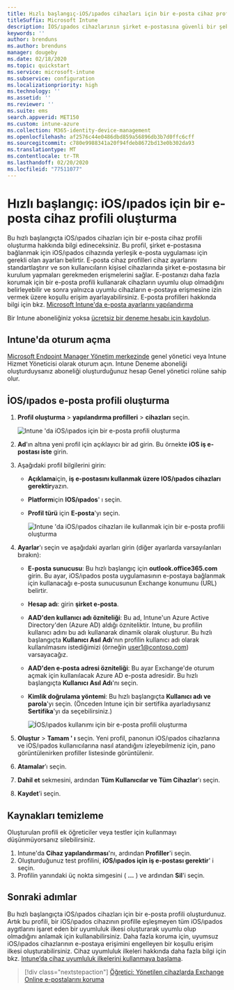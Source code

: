 ```yaml
---
title: Hızlı başlangıç-iOS/ıpados cihazları için bir e-posta cihaz profili oluşturma
titleSuffix: Microsoft Intune
description: İOS/ıpados cihazlarının şirket e-postasına güvenli bir şekilde bağlanabilmesi için bir e-posta cihaz profili oluşturmak üzere Microsoft Intune nasıl kullanacağınızı öğrenin.
keywords: ''
author: brenduns
ms.author: brenduns
manager: dougeby
ms.date: 02/18/2020
ms.topic: quickstart
ms.service: microsoft-intune
ms.subservice: configuration
ms.localizationpriority: high
ms.technology: ''
ms.assetid: ''
ms.reviewer: ''
ms.suite: ems
search.appverid: MET150
ms.custom: intune-azure
ms.collection: M365-identity-device-management
ms.openlocfilehash: af2576c44e0486dbd859a56896db3b7d0ffc6cff
ms.sourcegitcommit: c780e9988341a20f94fdeb8672bd13e0b302da93
ms.translationtype: MT
ms.contentlocale: tr-TR
ms.lasthandoff: 02/20/2020
ms.locfileid: "77511077"
---
```

# <a name="quickstart-create-an-email-device-profile-for-iosipados"></a>Hızlı başlangıç: iOS/ıpados için bir e-posta cihaz profili oluşturma

Bu hızlı başlangıçta iOS/ıpados cihazları için bir e-posta cihaz profili oluşturma hakkında bilgi edineceksiniz. Bu profil, şirket e-postasına bağlanmak için iOS/ıpados cihazında yerleşik e-posta uygulaması için gerekli olan ayarları belirtir. E-posta cihaz profilleri cihaz ayarlarını standartlaştırır ve son kullanıcıların kişisel cihazlarında şirket e-postasına bir kurulum yapmaları gerekmeden erişmelerini sağlar. E-postanızı daha fazla korumak için bir e-posta profili kullanarak cihazların uyumlu olup olmadığını belirleyebilir ve sonra yalnızca uyumlu cihazların e-postaya erişmesine izin vermek üzere koşullu erişim ayarlayabilirsiniz. E-posta profilleri hakkında bilgi için bkz. [Microsoft Intune'da e-posta ayarlarını yapılandırma](email-settings-configure.md)

Bir Intune aboneliğiniz yoksa [ücretsiz bir deneme hesabı için kaydolun](../fundamentals/free-trial-sign-up.md).

## <a name="sign-in-to-intune"></a>Intune'da oturum açma

[Microsoft Endpoint Manager Yönetim merkezinde](https://go.microsoft.com/fwlink/?linkid=2109431) genel yönetici veya Intune Hizmet Yöneticisi olarak oturum açın. Intune Deneme aboneliği oluşturduysanız aboneliği oluşturduğunuz hesap Genel yönetici rolüne sahip olur.

## <a name="create-an-iosipados-email-profile"></a>İOS/ıpados e-posta profili oluşturma

1. **Profil oluşturma** > **yapılandırma profilleri** > **cihazları** seçin.

   ![Intune 'da iOS/ıpados için bir e-posta profili oluşturma](./media/quickstart-email-profile/ios-create-profile.png)

2. **Ad**'ın altına yeni profil için açıklayıcı bir ad girin. Bu örnekte **iOS iş e-postası iste** girin.
3. Aşağıdaki profil bilgilerini girin:
    - **Açıklama**için, **iş e-postasını kullanmak üzere IOS/ıpados cihazları gerektir**yazın.
    - **Platform**için **IOS/ıpados**' ı seçin.
    - **Profil türü** için **E-posta**'yı seçin.

        ![Intune 'da iOS/ıpados cihazları ile kullanmak için bir e-posta profili oluşturma](./media/quickstart-email-profile/ios-email-profile-name.png)

4. **Ayarlar**'ı seçin ve aşağıdaki ayarları girin (diğer ayarlarda varsayılanları bırakın):
   - **E-posta sunucusu**: Bu hızlı başlangıç için **outlook.office365.com** girin. Bu ayar, iOS/ıpados posta uygulamasının e-postaya bağlanmak için kullanacağı e-posta sunucusunun Exchange konumunu (URL) belirtir.
   - **Hesap adı**: girin **şirket e-posta**.
   - **AAD'den kullanıcı adı özniteliği**: Bu ad, Intune'un Azure Active Directory'den (Azure AD) aldığı özniteliktir. Intune, bu profilin kullanıcı adını bu adı kullanarak dinamik olarak oluşturur. Bu hızlı başlangıçta **Kullanıcı Asıl Adı**'nın profilin kullanıcı adı olarak kullanılmasını istediğimizi (örneğin user1@contoso.com) varsayacağız.
   - **AAD'den e-posta adresi özniteliği**: Bu ayar Exchange'de oturum açmak için kullanılacak Azure AD e-posta adresidir. Bu hızlı başlangıçta **Kullanıcı Asıl Adı**'nı seçin.
   - **Kimlik doğrulama yöntemi**: Bu hızlı başlangıçta **Kullanıcı adı ve parola**'yı seçin. (Önceden Intune için bir sertifika ayarladıysanız **Sertifika**'yı da seçebilirsiniz.)

        ![İOS/ıpados kullanımı için bir e-posta profili oluşturma](./media/quickstart-email-profile/ios-email-profile.png)

5. **Oluştur** > **Tamam ' ı** seçin. Yeni profil, panonun iOS/ıpados cihazlarına ve iOS/ıpados kullanıcılarına nasıl atandığını izleyebilmeniz için, pano görüntülenirken profiller listesinde görüntülenir.
6. **Atamalar**’ı seçin.
7. **Dahil et** sekmesini, ardından **Tüm Kullanıcılar ve Tüm Cihazlar**'ı seçin. 
8. **Kaydet**’i seçin.

## <a name="clean-up-resources"></a>Kaynakları temizleme

Oluşturulan profili ek öğreticiler veya testler için kullanmayı düşünmüyorsanız silebilirsiniz.

1. Intune'da **Cihaz yapılandırması**'nı, ardından **Profiller**'i seçin.
2. Oluşturduğunuz test profilini, **iOS/ıpados için iş e-postası gerektir**' i seçin.
3. Profilin yanındaki üç nokta simgesini ( **...** ) ve ardından **Sil**'i seçin.

## <a name="next-steps"></a>Sonraki adımlar

Bu hızlı başlangıçta iOS/ıpados cihazları için bir e-posta profili oluşturdunuz. Artık bu profili, bir iOS/ıpados cihazının profille eşleşmeyen tüm iOS/ıpados aygıtlarını işaret eden bir uyumluluk ilkesi oluşturarak uyumlu olup olmadığını anlamak için kullanabilirsiniz. Daha fazla koruma için, uyumsuz iOS/ıpados cihazlarının e-postaya erişimini engelleyen bir koşullu erişim ilkesi oluşturabilirsiniz. Cihaz uyumluluk ilkeleri hakkında daha fazla bilgi için bkz. [Intune’da cihaz uyumluluk ilkelerini kullanmaya başlama](../protect/device-compliance-get-started.md).

> [!div class="nextstepaction"]
> [Öğretici: Yönetilen cihazlarda Exchange Online e-postalarını koruma](../tutorial-protect-email-on-enrolled-devices.md)
